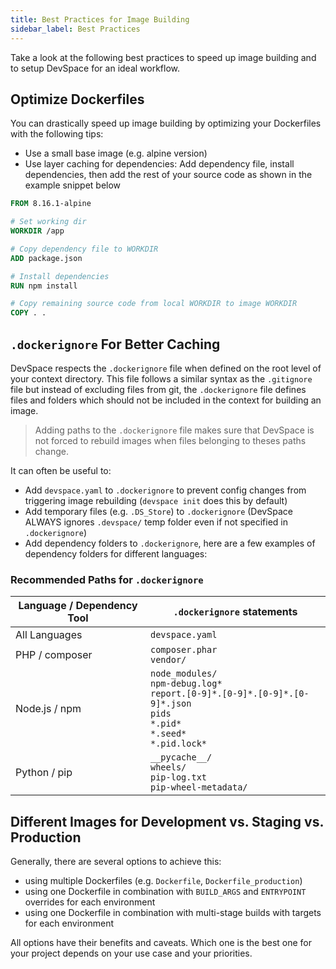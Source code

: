 ```yaml
---
title: Best Practices for Image Building
sidebar_label: Best Practices
---
```


Take a look at the following best practices to speed up image building and to setup DevSpace for an ideal workflow.

## Optimize Dockerfiles
You can drastically speed up image building by optimizing your Dockerfiles with the following tips:
- Use a small base image (e.g. alpine version)
- Use layer caching for dependencies: Add dependency file, install dependencies, then add the rest of your source code as shown in the example snippet below

```Dockerfile
FROM 8.16.1-alpine

# Set working dir
WORKDIR /app

# Copy dependency file to WORKDIR
ADD package.json

# Install dependencies
RUN npm install

# Copy remaining source code from local WORKDIR to image WORKDIR
COPY . .
```

## `.dockerignore` For Better Caching
DevSpace respects the `.dockerignore` file when defined on the root level of your context directory. This file follows a similar syntax as the `.gitignore` file but instead of excluding files from git, the `.dockerignore` file defines files and folders which should not be included in the context for building an image. 

> Adding paths to the `.dockerignore` file makes sure that DevSpace is not forced to rebuild images when files belonging to theses paths change.

It can often be useful to:
- Add `devspace.yaml` to `.dockerignore` to prevent config changes from triggering image rebuilding (`devspace init` does this by default)
- Add temporary files (e.g. `.DS_Store`) to `.dockerignore` (DevSpace ALWAYS ignores `.devspace/` temp folder even if not specified in `.dockerignore`)
- Add dependency folders to `.dockerignore`, here are a few examples of dependency folders for different languages:

### Recommended Paths for `.dockerignore`
| Language / Dependency Tool | `.dockerignore` statements                                                                                    |
| ------------------------------------------------------------------- | ---------------------------------------------------------------------------------------------------- |
| All Languages | `devspace.yaml` |
| PHP / composer | `composer.phar`<br>`vendor/` |
| Node.js / npm | `node_modules/`<br>`npm-debug.log*`<br>`report.[0-9]*.[0-9]*.[0-9]*.[0-9]*.json`<br>`pids`<br>`*.pid*`<br>`*.seed*`<br>`*.pid.lock*` |
| Python / pip | `__pycache__/`<br>`wheels/`<br>`pip-log.txt`<br>`pip-wheel-metadata/` |


## Different Images for Development vs. Staging vs. Production
Generally, there are several options to achieve this:
- using multiple Dockerfiles (e.g. `Dockerfile`, `Dockerfile_production`)
- using one Dockerfile in combination with `BUILD_ARGS` and `ENTRYPOINT` overrides for each environment
- using one Dockerfile in combination with multi-stage builds with targets for each environment

All options have their benefits and caveats. Which one is the best one for your project depends on your use case and your priorities.
